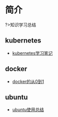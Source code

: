 # 简介

?>知识学习总结

## kubernetes

- [kubernetes学习笔记](https://msupers.github.io/kubernetes-notes)


## docker

- [docker的从0到1](https://msupers.github.io/docker-notes/#/)

## ubuntu

- [ubuntu使用总结](https://msupers.github.io/ubuntu-notes)


